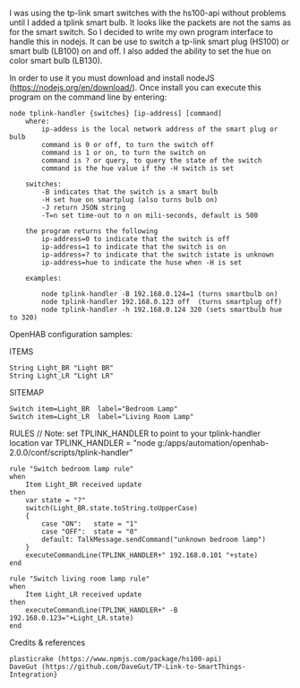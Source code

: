 I was using the tp-link smart switches with the hs100-api without problems until I added a tplink smart bulb.
It looks like the packets are not the sams as for the smart switch. So I decided to write my own
program interface to handle this in nodejs. It can be use to switch a tp-link smart plug (HS100) or 
smart bulb (LB100) on and off. I also added the ability to set the hue on color smart bulb (LB130).

In order to use it you must download and install nodeJS (https://nodejs.org/en/download/).
Once install you can execute this program on the command line by entering:

	node tplink-handler {switches} [ip-address] [command] 
		where:
			ip-addess is the local network address of the smart plug or bulb
			command is 0 or off, to turn the switch off
			command is 1 or on, to turn the switch on
			command is ? or query, to query the state of the switch
			command is the hue value if the -H switch is set

		switches:	
			-B indicates that the switch is a smart bulb
			-H set hue on smartplug (also turns bulb on)
			-J return JSON string
			-T=n set time-out to n on mili-seconds, default is 500
			
		the program returns the following
			ip-address=0 to indicate that the switch is off
			ip-address=1 to indicate that the switch is on
			ip-address=? to indicate that the switch istate is unknown
			ip-address=hue to indicate the huse when -H is set

		examples:

			node tplink-handler -B 192.168.0.124=1 (turns smartbulb on) 
			node tplink-handler 192.168.0.123 off  (turns smartplug off)
			node tplink-handler -h 192.168.0.124 320 (sets smartbulb hue to 320)

OpenHAB configuration samples:
			
ITEMS

	String Light_BR "Light BR" 
	String Light_LR "Light LR" 

SITEMAP

	Switch item=Light_BR  label="Bedroom Lamp"     
	Switch item=Light_LR  label="Living Room Lamp" 

RULES
    // Note: set TPLINK_HANDLER to point to your tplink-handler location
    var TPLINK_HANDLER = "node g:/apps/automation/openhab-2.0.0/conf/scripts/tplink-handler"

	rule "Switch bedroom lamp rule"
	when 
		Item Light_BR received update
	then
		var state = "?"
		switch(Light_BR.state.toString.toUpperCase)
		{
			case "ON":   state = "1"
			case "OFF":  state = "0"
			default: TalkMessage.sendCommand("unknown bedroom lamp")
		}	
		executeCommandLine(TPLINK_HANDLER+" 192.168.0.101 "+state)
	end

	rule "Switch living room lamp rule"
	when 
		Item Light_LR received update
	then
		executeCommandLine(TPLINK_HANDLER+" -B 192.168.0.123="+Light_LR.state)
	end

Credits & references	

	plasticrake (https://www.npmjs.com/package/hs100-api)
	DaveGut (https://github.com/DaveGut/TP-Link-to-SmartThings-Integration}
